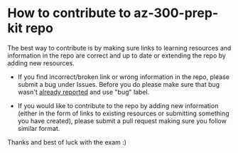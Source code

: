 # How to contribute to az-300-prep-kit repo

The best way to contribute is by making sure links to learning resources and information in the repo are correct and up to date or extending the repo by adding new resources.

- If you find incorrect/broken link or wrong information in the repo, please submit a bug under Issues. Before you do please make sure
that bug wasn't [already reported](https://github.com/Piotr1215/az-300-prep-kit/issues) and use "bug" label.

- If you would like to contribute to the repo by adding new information (either in the form of links to existing resources or submitting something you have created),
please submit a pull request making sure you follow similar format.

Thanks and best of luck with the exam :)
